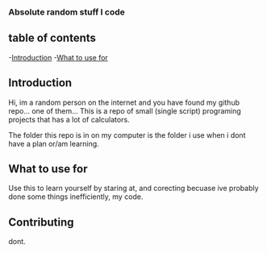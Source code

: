 ### Absolute random stuff I code

## table of contents

-[Introduction](#introduction)
-[What to use for](#what-to-use-for)



## Introduction
Hi, im a random person on the internet and you have found my github repo... one of them... 
This is a repo of small (single script) programing projects that has a lot of calculators.

The folder this repo is in on my computer is the folder i use when i dont have a plan or/am learning.

## What to use for

Use this to learn yourself by staring at, and corecting becuase ive probably done some things inefficiently, my code.

## Contributing

dont.

